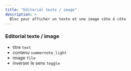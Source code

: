 ```yaml
---
title: "Editorial texte / image"
description: >
  Bloc pour afficher un texte et une image côte à côte
---
```


### Editorial texte / image
* titre ```text```
* contenu ```summernote_light```
* image ```file```
* inverser le sens ```toggle```
